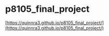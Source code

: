 # p8105_final_project

[https://quinnra3.github.io/p8105_final_project/](https://quinnra3.github.io/p8105_final_project/)